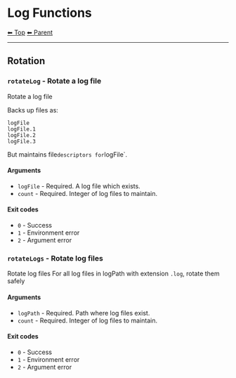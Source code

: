 # Log Functions

<!-- TEMPLATE header 2 -->
[⬅ Top](index.md) [⬅ Parent ](../index.md)
<hr />

## Rotation

### `rotateLog` - Rotate a log file

Rotate a log file

Backs up files as:

    logFile
    logFile.1
    logFile.2
    logFile.3

But maintains file` descriptors for `logFile`.

#### Arguments

- `logFile` - Required. A log file which exists.
- `count` - Required. Integer of log files to maintain.

#### Exit codes

- `0` - Success
- `1` - Environment error
- `2` - Argument error
### `rotateLogs` - Rotate log files

Rotate log files
For all log files in logPath with extension `.log`, rotate them safely

#### Arguments

- `logPath` - Required. Path where log files exist.
- `count` - Required. Integer of log files to maintain.

#### Exit codes

- `0` - Success
- `1` - Environment error
- `2` - Argument error
